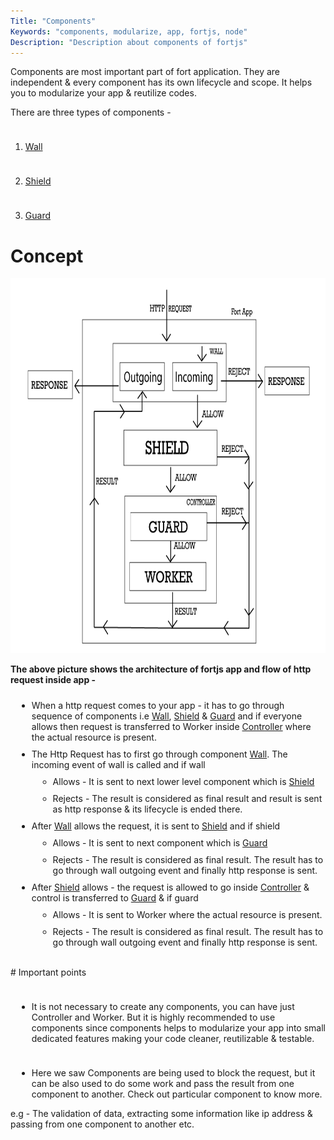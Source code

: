 ```yaml
---
Title: "Components"
Keywords: "components, modularize, app, fortjs, node"
Description: "Description about components of fortjs"
---
```


Components are most important part of fort application. They are independent & every component has its own lifecycle and scope. It helps you to modularize your app & reutilize codes.

There are three types of components - 

1. [Wall](/tutorial/components/wall)

2. [Shield](/tutorial/components/shield)

3. [Guard](/tutorial/components/guard)

# Concept 

<img src="/img/fort_component.png" alt="FortJs Architecture" style="height:600px;"/>

**The above picture shows the architecture of fortjs app and flow of http request inside app -** 

<ul>
    <li>
    When a http request comes to your app - it has to go through sequence of components i.e <a href="/tutorial/components/wall">Wall</a>, <a target="_blank" href="/tutorial/components/shield">Shield</a> & <a target="_blank" href="/tutorial/components/guard">Guard</a> and if everyone allows then request is transferred to Worker inside <a target="_blank" href="/tutorial/controller">Controller</a> where the actual resource is present.
    </li>
    <li>The Http Request has to first go through component <a href="/tutorial/components/wall">Wall</a>. The incoming event of wall is called and if wall 
        <ul>
            <li>Allows - It is sent to next lower level component which is <a target="_blank" href="/tutorial/components/shield">Shield</a></li>
            <li>Rejects - The result is considered as final result and result is sent as http response & its lifecycle is ended there.</li>
        </ul>
    </li>
    <li>
        After <a href="/tutorial/wall">Wall</a> allows the request, it is sent to <a target="_blank" href="/tutorial/components/shield">Shield</a> and if shield 
        <ul>
            <li>Allows - It is sent to next component which is <a target="_blank" href="/tutorial/components/guard">Guard</a> </li>
            <li> Rejects - The result is considered as final result. The result has to go through wall outgoing event and finally http response is sent.</li>
        </ul>
    </li>
    <li>
        After <a target="_blank" href="/tutorial/components/shield">Shield</a> allows - the request is allowed to go inside <a target="_blank" href="/tutorial/controller">Controller</a> & control is transferred to <a target="_blank" href="/tutorial/components/guard">Guard</a> & if guard
        <ul>
            <li>Allows - It is sent to Worker where the actual resource is present.</li>
            <li> Rejects - The result is considered as final result. The result has to go through wall outgoing event and finally http response is sent.</li>
        </ul>
    </li>
</ul>

<br>
# Important points
<br>

* It is not necessary to create any components, you can have just Controller and Worker. But it is highly recommended to use components since components helps to modularize your app into small dedicated features making your code cleaner, reutilizable & testable.

* Here we saw Components are being used to block the request, but it can be also used to do some work and pass the result from one component to another. Check out particular component to know more. 

e.g - The validation of data, extracting some information like ip address & passing from one component to another etc.

<style>
li{
    padding-top:10px;
}
ul{
    margin-left:10px;
}
</style>


 